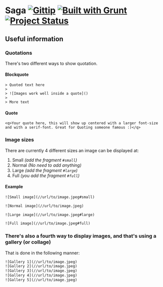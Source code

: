 Saga [![Gittip](http://img.shields.io/gittip/reedyn.svg)](https://www.gittip.com/reedyn/) [![Built with Grunt](http://cdn.gruntjs.com/builtwith.png)](http://gruntjs.com/) [![Project Status](http://stillmaintained.com/Reedyn/Saga.png)](http://stillmaintained.com/Reedyn/Saga)
====

## Useful information

### Quotations

There's two different ways to show quotation.

#### Blockquote
```
> Quoted text here
>
> ![Images work well inside a quote]()
>
> More text
```

#### Quote
```
<q>Your quote here, this will show up centered with a larger font-size and with a serif-font. Great for Quoting someone famous :)</q>
```

### Image sizes
There are currently 4 different sizes an image can be displayed at:

 1. Small *(add the fragment `#small`)*
 2. Normal *(No need to add anything)*
 2. Large *(add the fragment `#large`)*
 3. Full *(you add the fragment `#full`)*

#### Example

```html
![Small image](//url/to/image.jpeg#small)

![Normal image](//url/to/image.jpeg)

![Large image](//url/to/image.jpeg#large)

![Full image](//url/to/image.jpeg#full)
```
 
### There's also a fourth way to display images, and that's using a gallery (or collage)
That is done in the following manner:
```html
![Gallery 1](//url/to/image.jpeg)
![Gallery 2](//url/to/image.jpeg)
![Gallery 3](//url/to/image.jpeg)
![Gallery 4](//url/to/image.jpeg)
![Gallery 5](//url/to/image.jpeg)
```
